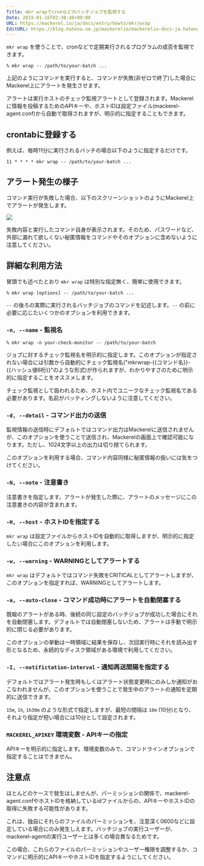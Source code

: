 ```yaml
---
Title: mkr wrapでcronなどのバッチジョブを監視する
Date: 2019-01-16T02:38:48+09:00
URL: https://mackerel.io/ja/docs/entry/howto/mkr/wrap
EditURL: https://blog.hatena.ne.jp/mackerelio/mackerelio-docs-ja.hatenablog.mackerel.io/atom/entry/10257846132706042215
---
```


`mkr wrap` を使うことで、cronなどで定期実行されるプログラムの成否を監視できます。

```
% mkr wrap -- /path/to/your-batch ...
```

上記のようにコマンドを実行すると、コマンドが失敗(非ゼロで終了)した場合にMackerel上にアラートを発生させます。

アラートは実行ホストのチェック監視アラートとして登録されます。Mackerelに情報を投稿するためのAPIキーや、ホストIDは設定ファイル(mackerel-agent.conf)から自動で取得されますが、明示的に指定することもできます。

## crontabに登録する

例えば、毎時11分に実行されるバッチの場合以下のように指定するだけです。

```
11 * * * * mkr wrap -- /path/to/your-batch ...
```

## アラート発生の様子

コマンド実行が失敗した場合、以下のスクリーンショットのようにMackerel上でアラートが発生します。

![](https://cdn-ak.f.st-hatena.com/images/fotolife/m/mackerelio/20190219/20190219115516.png)

失敗内容と実行したコマンド自身が表示されます。そのため、パスワードなど、外部に漏れて欲しくない秘匿情報をコマンドやそのオプションに含めないように注意してください。

## 詳細な利用方法

冒頭でも述べたとおり `mkr wrap` は特別な指定無く、簡単に使用できます。

```
% mkr wrap [options] -- /path/to/your-batch ...
```

`--` の後ろの実際に実行されるバッチジョブのコマンドを記述します。`--` の前に必要に応じたいくつかのオプションを利用できます。

### `-n, --name` - 監視名

```
% mkr wrap -n your-check-monitor -- /path/to/your-batch
```

ジョブに対するチェック監視名を明示的に指定します。このオプションが指定されない場合には引数から自動的にチェック監視名("mkrwrap-{{コマンド名}}-{{ハッシュ値6桁}}"のような形式)が作られますが、わかりやすさのために明示的に指定することをオススメします。

チェック監視として扱われるため、ホスト内でユニークなチェック監視名である必要があります。名前がバッティングしないように注意してください。

### `-d, --detail` - コマンド出力の送信

監視情報の送信時にデフォルトではコマンド出力はMackerelに送信されませんが、このオプションを使うことで送信され、Mackerelの画面上で確認可能になります。ただし、1024文字以上の出力は切り捨てられます。

このオプションを利用する場合、コマンド内容同様に秘匿情報の扱いには気をつけてください。

### `-N, --note` - 注意書き

注意書きを指定します。アラートが発生した際に、アラートのメッセージにこの注意書きの内容が含まれます。

### `-H, --host` - ホストIDを指定する

`mkr wrap` は設定ファイルからホストIDを自動的に取得しますが、明示的に指定したい場合にこのオプションを利用します。

### `-w, --warning` - WARNINGとしてアラートする

`mkr wrap` はデフォルトではコマンド失敗をCRITICALとしてアラートしますが、このオプションを指定すれば、WARNINGとしてアラートします。

### `-a, --auto-close` - コマンド成功時にアラートを自動閉塞する

既報のアラートがある時、後続の同じ設定のバッチジョブが成功した場合にそれを自動閉塞します。デフォルトでは自動閉塞しないため、アラートは手動で明示的に閉じる必要があります。

このオプションの挙動は一時領域に結果を保存し、次回実行時にそれを読み出す形となるため、永続的なディスク領域がある環境で利用してください。

### `-I, --notifictation-interval` - 通知再送間隔を指定する

デフォルトではアラート発生時もしくはアラート状態変更時にのみしか通知がおこなわれませんが、このオプションを使うことで発生中のアラートの通知を定期的に送信できます。

`15m`, `1h`, `1h30m` のような形式で指定しますが、最短の間隔は `10m` (10分)となり、それより指定が短い場合には10分として設定されます。

### `MACKEREL_APIKEY` 環境変数 - APIキーの指定

APIキーを明示的に指定します。環境変数のみで、コマンドラインオプションで指定することはできません。

## 注意点

ほとんどのケースで発生はしませんが、パーミッションの関係で、mackerel-agent.confやホストIDを格納しているidファイルからの、APIキーやホストIDの取得に失敗する可能性があります。

これは、独自にそれらのファイルのパーミッションを、注意深く0600などに設定している場合にのみ発生しえます。バッチジョブの実行ユーザーが、mackerel-agentの実行ユーザーとは多くの場合異なるためです。

この場合、これらのファイルのパーミッションやユーザー権限を調整するか、コマンドに明示的にAPIキーやホストIDを指定するようにしてください。
